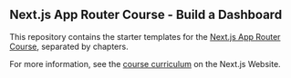 ## Next.js App Router Course - Build a Dashboard

This repository contains the starter templates for the [Next.js App Router Course](https://nextjs.org/learn), separated by chapters.

For more information, see the [course curriculum](https://nextjs.org/learn) on the Next.js Website.
